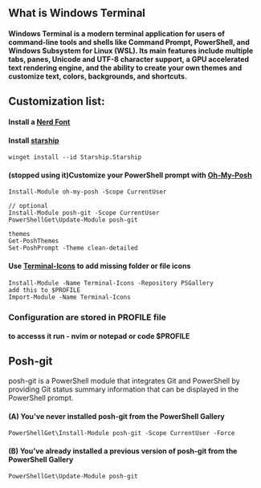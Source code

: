 ## What is Windows Terminal
#### Windows Terminal is a modern terminal application for users of command-line tools and shells like Command Prompt, PowerShell, and Windows Subsystem for Linux (WSL). Its main features include multiple tabs, panes, Unicode and UTF-8 character support, a GPU accelerated text rendering engine, and the ability to create your own themes and customize text, colors, backgrounds, and shortcuts.

## Customization list:
#### Install a [Nerd Font](https://www.nerdfonts.com/)
#### Install [starship](https://starship.rs/)

```
winget install --id Starship.Starship
```

#### (stopped using it)Customize your PowerShell prompt with [Oh-My-Posh](https://github.com/JanDeDobbeleer/oh-my-posh)
```
Install-Module oh-my-posh -Scope CurrentUser

// optional
Install-Module posh-git -Scope CurrentUser
PowerShellGet\Update-Module posh-git

themes
Get-PoshThemes
Set-PoshPrompt -Theme clean-detailed
```

#### Use [Terminal-Icons](https://github.com/devblackops/Terminal-Icons) to add missing folder or file icons
```
Install-Module -Name Terminal-Icons -Repository PSGallery
add this to $PROFILE
Import-Module -Name Terminal-Icons

```

### Configuration are stored in PROFILE file
#### to accesss it run - nvim or notepad or code $PROFILE ####

## Posh-git
posh-git is a PowerShell module that integrates Git and PowerShell by providing Git status summary information that can be displayed in the PowerShell prompt.
#### (A) You've never installed posh-git from the PowerShell Gallery
    PowerShellGet\Install-Module posh-git -Scope CurrentUser -Force
#### (B) You've already installed a previous version of posh-git from the PowerShell Gallery
    PowerShellGet\Update-Module posh-git


